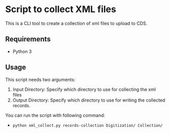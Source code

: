 # Script to collect XML files

This is a CLI tool to create a collection of xml files to upload to CDS.

## Requirements

- Python 3

## Usage

This script needs two arguments:

1. Input Directory: Specify which directory to use for collecting the xml files
2. Output Directory: Specify which directory to use for writing the collected records.

You can run the script with following command:

- `python xml_collect.py records-collection Digitization/ Collection/`
